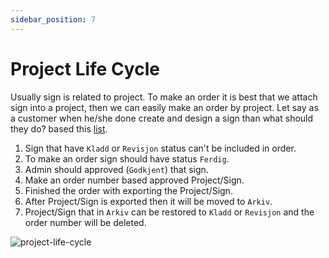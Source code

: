 ```yaml
---
sidebar_position: 7
---
```


# Project Life Cycle

Usually sign is related to project. To make an order it is best that we attach sign into a project, then we can easily make an order by project. Let say as a customer when he/she done create and design a sign than what should they do? based this [list](https://skilt.bdsamferdsel.no/settings/statuses).

1. Sign that have ``Kladd`` or ``Revisjon`` status can't be included in order.
2. To make an order sign should have status ``Ferdig``.
3. Admin should approved (``Godkjent``) that sign.
4. Make an order number based approved Project/Sign.
5. Finished the order with exporting the Project/Sign.
6. After Project/Sign is exported then it will be moved to ``Arkiv``.
7. Project/Sign that in ``Arkiv`` can be restored to ``Kladd`` or ``Revisjon`` and the order number will be deleted.

<img src="/img/bds-sign/project-life-cycle/project-life-cycle.png" alt="project-life-cycle" width="" height="" />

